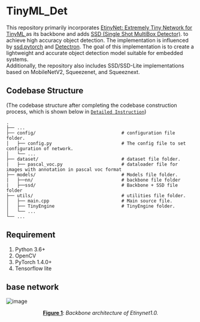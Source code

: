 # TinyML_Det
This repository primarily incorporates [EtinyNet: Extremely Tiny Network for TinyML ](https://ojs.aaai.org/index.php/AAAI/article/view/20387) as its backbone and adds [SSD (Single Shot MultiBox Detector)](https://arxiv.org/abs/1512.02325). to achieve high accuracy object detection. The implementation is influenced by [ssd.pytorch](https://github.com/amdegroot/ssd.pytorch) and [Detectron](https://github.com/facebookresearch/Detectron).
The goal of this implementation is to create a lightweight and accurate object detection model suitable for embedded systems. <br>
Additionally, the repository also includes SSD/SSD-Lite implementations based on MobileNetV2, Squeezenet, and Squeeznext.

## Codebase Structure 
(The codebase structure after completing the codebase construction process, which is shown below in [`Detailed Instruction`](#detailed-instruction))

    .
    ├── ...
    ├── config/                                # configuration file folder.
    │   ├── config.py                          # The config file to set configuration of network.
    │   └── ...                                
    ├── dataset/                               # dataset file folder.
    |   ├── pascal_voc.py                      # dataloader file for images with annotation in pascal voc format
    ├── models/                                # Models file folder.
    |   ├──nn/                                 # backbone file folder
    |   ├──ssd/                                # Backbone + SSD file folder
    ├── utils/                                 # utilities file folder.
    │   ├── main.cpp                           # Main source file.
    │   ├── TinyEngine                         # TinyEngine folder.
    │   └── ...                                
    └── ...
    
    
    
## Requirement
1. Python 3.6+
2. OpenCV
3. PyTorch 1.4.0+
4. Tensorflow lite


## base network
![image](https://user-images.githubusercontent.com/110521665/218944268-bfb1682f-2327-485c-8d44-006441233249.png)<center>**<u>Figure 1</u>**:   *Backbone architecture of Etinynet1.0.*</center><p>&nbsp;</p>

